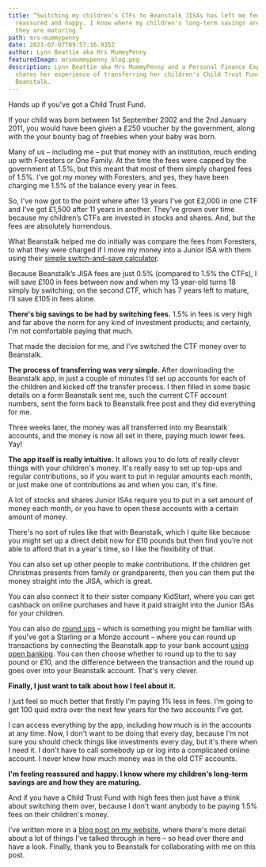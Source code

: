 ```yaml
---
title: “Switching my children’s CTFs to Beanstalk JISAs has left me feeling
  reassured and happy. I know where my children's long-term savings are and how
  they are maturing.”
path: mrs-mummypenny
date: 2021-07-07T09:57:16.935Z
author: Lynn Beattie aka Mrs MummyPenny
featuredImage: mrsmummypenny_blog.png
description: Lynn Beattie aka Mrs MummyPenny and a Personal Finance Expert,
  shares her experience of transferring her children's Child Trust Funds to
  Beanstalk.
---
```

Hands up if you've got a Child Trust Fund. 

If your child was born between 1st September 2002 and the 2nd January 2011, you would have been given a £250 voucher by the government, along with the your bounty bag of freebies when your baby was born. 

Many of us – including me – put that money with an institution, much ending up with Foresters or One Family. At the time the fees were capped by the government at 1.5%, but this meant that most of them simply charged fees of 1.5%. I've got my money with Foresters, and yes, they have been charging me 1.5% of the balance every year in fees. 

So, I've now got to the point where after 13 years I've got £2,000 in one CTF and I've got £1,500 after 11 years in another. They’ve grown over time because my children’s CTFs are invested in stocks and shares. And, but the fees are absolutely horrendous. 

What Beanstalk helped me do initially was compare the fees from Foresters, to what they were charged if I move my money into a Junior ISA with them using their [simple switch-and-save calculator](https://beanstalkapp.co.uk/switch-and-save).

Because Beanstalk’s JISA fees are just 0.5% (compared to 1.5% the CTFs), I will save £100 in fees between now and when my 13 year-old turns 18 simply by switching; on the second CTF, which has 7 years left to mature, I’ll save £105 in fees alone. 

**There's big savings to be had by switching fees.** 1.5% in fees is very high and far above the norm for any kind of investment products; and certainly, I'm not comfortable paying that much. 

That made the decision for me, and I've switched the CTF money over to Beanstalk. 

**The process of transferring was very simple.** After downloading the Beanstalk app, in just a couple of minutes I’d set up accounts for each of the children and kicked off the transfer process. I then filled in some basic details on a form Beanstalk sent me, such the current CTF account numbers, sent the form back to Beanstalk free post and they did everything for me. 

Three weeks later, the money was all transferred into my Beanstalk accounts, and the money is now all set in there, paying much lower fees. Yay!

**The app itself is really intuitive.** It allows you to do lots of really clever things with your children's money. It's really easy to set up top-ups and regular contributions, so if you want to put in regular amounts each month, or just make one of contributions as and when you can, it's fine. 

A lot of stocks and shares Junior ISAs require you to put in a set amount of money each month, or you have to open these accounts with a certain amount of money. 

There's no sort of rules like that with Beanstalk, which I quite like because you might set up a direct debit now for £10 pounds but then find you’re not able to afford that in a year's time, so I like the flexibility of that. 

You can also set up other people to make contributions. If the children get Christmas presents from family or grandparents, then you can them put the money straight into the JISA, which is great. 

You can also connect it to their sister company KidStart, where you can get cashback on online purchases and have it paid straight into the Junior ISAs for your children. 

You can also do [round ups](https://beanstalkapp.co.uk/articles/how-round-ups-work) – which is something you might be familiar with if you've got a Starling or a Monzo account – where you can round up transactions by connecting the Beanstalk app to your bank account [using open banking](https://beanstalkapp.co.uk/blog/what-is-open-banking). You can then choose whether to round up to the to say pound or £10, and the difference between the transaction and the round up goes over into your Beanstalk account. That's very clever. 

**Finally, I just want to talk about how I feel about it.**

I just feel so much better that firstly I'm paying 1% less in fees. I'm going to get 100 quid extra over the next few years for the two accounts I've got. 

I can access everything by the app, including how much is in the accounts at any time. Now, I don't want to be doing that every day, because I'm not sure you should check things like investments every day, but it's there when I need it. I don't have to call somebody up or log into a complicated online account. I never knew how much money was in the old CTF accounts.

**I'm feeling reassured and happy. I know where my children's long-term savings are and how they are maturing.**

And if you have a Child Trust Fund with high fees then just have a think about switching them over, because I don't want anybody to be paying 1.5% fees on their children's money.

I’ve written more in a [blog post on my website](https://www.mrsmummypenny.co.uk/review-transferring-a-child-trust-fund-to-a-junior-isa-beanstalk/), where there's more detail about a lot of things I've talked through in here – so head over there and have a look. Finally, thank you to Beanstalk for collaborating with me on this post.